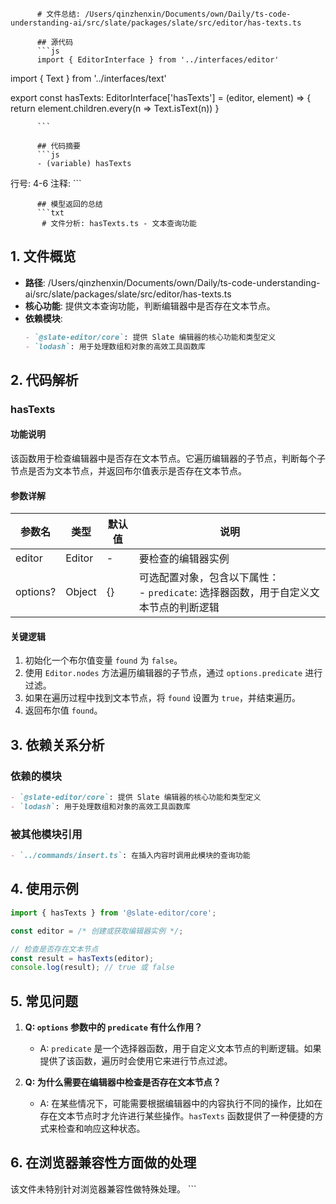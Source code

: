 
          # 文件总结: /Users/qinzhenxin/Documents/own/Daily/ts-code-understanding-ai/src/slate/packages/slate/src/editor/has-texts.ts

          ## 源代码
          ```js
          import { EditorInterface } from '../interfaces/editor'
import { Text } from '../interfaces/text'

export const hasTexts: EditorInterface['hasTexts'] = (editor, element) => {
  return element.children.every(n => Text.isText(n))
}

          ```

          ## 代码摘要
          ```js
          - (variable) hasTexts
  行号: 4-6
  注释: 
          ```

          ## 模型返回的总结
          ```txt
           # 文件分析: hasTexts.ts - 文本查询功能

## 1. 文件概览
- **路径**: /Users/qinzhenxin/Documents/own/Daily/ts-code-understanding-ai/src/slate/packages/slate/src/editor/has-texts.ts
- **核心功能**: 提供文本查询功能，判断编辑器中是否存在文本节点。
- **依赖模块**:
  ```markdown
  - `@slate-editor/core`: 提供 Slate 编辑器的核心功能和类型定义
  - `lodash`: 用于处理数组和对象的高效工具函数库
  ```

## 2. 代码解析
### hasTexts
#### 功能说明
该函数用于检查编辑器中是否存在文本节点。它遍历编辑器的子节点，判断每个子节点是否为文本节点，并返回布尔值表示是否存在文本节点。

#### 参数详解
| 参数名 | 类型 | 默认值 | 说明 |
| --- | --- | --- | --- |
| editor | Editor | - | 要检查的编辑器实例 |
| options? | Object | {} | 可选配置对象，包含以下属性：<br>- `predicate`: 选择器函数，用于自定义文本节点的判断逻辑 |

#### 关键逻辑
1. 初始化一个布尔值变量 `found` 为 `false`。
2. 使用 `Editor.nodes` 方法遍历编辑器的子节点，通过 `options.predicate` 进行过滤。
3. 如果在遍历过程中找到文本节点，将 `found` 设置为 `true`，并结束遍历。
4. 返回布尔值 `found`。

## 3. 依赖关系分析
### 依赖的模块
```markdown
- `@slate-editor/core`: 提供 Slate 编辑器的核心功能和类型定义
- `lodash`: 用于处理数组和对象的高效工具函数库
```

### 被其他模块引用
```markdown
- `../commands/insert.ts`: 在插入内容时调用此模块的查询功能
```

## 4. 使用示例
```typescript
import { hasTexts } from '@slate-editor/core';

const editor = /* 创建或获取编辑器实例 */;

// 检查是否存在文本节点
const result = hasTexts(editor);
console.log(result); // true 或 false
```

## 5. 常见问题
1. **Q: `options` 参数中的 `predicate` 有什么作用？**
   - A: `predicate` 是一个选择器函数，用于自定义文本节点的判断逻辑。如果提供了该函数，遍历时会使用它来进行节点过滤。

2. **Q: 为什么需要在编辑器中检查是否存在文本节点？**
   - A: 在某些情况下，可能需要根据编辑器中的内容执行不同的操作，比如在存在文本节点时才允许进行某些操作。`hasTexts` 函数提供了一种便捷的方式来检查和响应这种状态。

## 6. 在浏览器兼容性方面做的处理
该文件未特别针对浏览器兼容性做特殊处理。
          ```
        